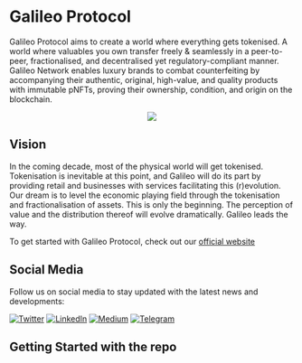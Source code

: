 # Galileo Protocol

Galileo Protocol aims to create a world where everything gets tokenised. A world where valuables you own transfer freely & seamlessly in a peer-to-peer, fractionalised, and decentralised yet regulatory-compliant manner.
Galileo Network enables luxury brands to combat counterfeiting by accompanying their authentic, original, high-value, and quality products with immutable pNFTs, proving their ownership, condition, and origin on the blockchain.  


<p align="center">
  <img src="https://demo.galileoprotocol.io/static/media/galileo.0c691f45.png"/>
</p>



## Vision

In the coming decade, most of the physical world will get tokenised. Tokenisation is inevitable at this point, and Galileo will do its part by providing retail and businesses with services facilitating this (r)evolution.
Our dream is to level the economic playing field through the tokenisation and fractionalisation of assets. This is only the beginning. The perception of value and the distribution thereof will evolve dramatically. Galileo leads the way.

To get started with Galileo Protocol, check out our [official website](https://www.galileoprotocol.io/)

## Social Media

Follow us on social media to stay updated with the latest news and developments:

[![Twitter](https://img.shields.io/badge/Twitter-%40GalileoProtocol-blue?logo=twitter)](https://twitter.com/GalileoProtocol)
[![LinkedIn](https://img.shields.io/badge/LinkedIn-Galileo%20Protocol-blue?logo=linkedin)](https://www.linkedin.com/company/galileo-protocol/)
[![Medium](https://img.shields.io/badge/Medium-%40GalileoProtocol-blue?logo=medium)](https://medium.com/@GalileoProtocol)
[![Telegram](https://img.shields.io/badge/Telegram-Galileo%20Protocol%20Official%20Group-blue?logo=telegram)](https://t.me/GalileoProtocol)



## Getting Started with the repo

